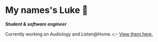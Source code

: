 # My names's Luke :clap:
__*Student & software engineer*__

Currently working on Audiology and Listen@Home. :point_right: [View them here.](https://github.com/lukes00/audiology)

<!--
**lukes00/lukes00** is a ✨ _special_ ✨ repository because its `README.md` (this file) appears on your GitHub profile.

Here are some ideas to get you started:

- 🔭 I’m currently working on ...
- 🌱 I’m currently learning ...
- 👯 I’m looking to collaborate on ...
- 🤔 I’m looking for help with ...
- 💬 Ask me about ...
- 📫 How to reach me: ...
- 😄 Pronouns: ...
- ⚡ Fun fact: ...
-->
